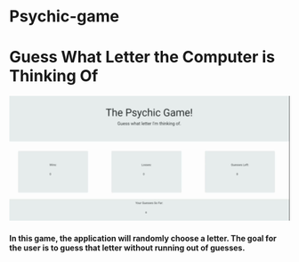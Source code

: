 # Psychic-game

# Guess What Letter the Computer is Thinking Of
![Psych Gif](/assets/images/psychGame2.gif)

#### In this game, the application will randomly choose a letter. The goal for the user is to guess that letter without running out of guesses.


